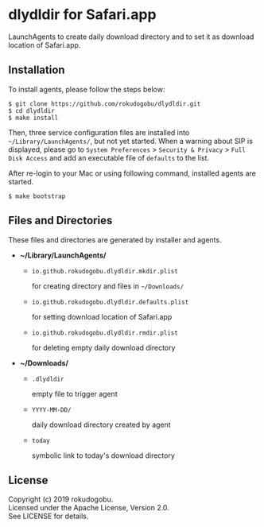 
# dlydldir for Safari.app

LaunchAgents to create daily download directory and to set it as download location of Safari.app.

## Installation

To install agents, please follow the steps below:

	$ git clone https://github.com/rokudogobu/dlydldir.git
	$ cd dlydldir
	$ make install

Then, three service configuration files are installed into `~/Library/LaunchAgents/`, but not yet started.
When a warning about SIP is displayed, please go to `System Preferences` > `Security & Privacy` > `Full Disk Access` and add an executable file of `defaults` to the list.

After re-login to your Mac or using following command, installed agents are started.

	$ make bootstrap

## Files and Directories

These files and directories are generated by installer and agents.

- __~/Library/LaunchAgents/__

	- `io.github.rokudogobu.dlydldir.mkdir.plist`
		
		for creating directory and files in `~/Downloads/`
			
	- `io.github.rokudogobu.dlydldir.defaults.plist`
		
		for setting download location of Safari.app
		
	 - `io.github.rokudogobu.dlydldir.rmdir.plist`
	
		for deleting empty daily download directory
	
- __~/Downloads/__

	- `.dlydldir`
		
		empty file to trigger agent
	 
	- `YYYY-MM-DD/`
		
		daily download directory created by agent
	
	- `today`
		
		symbolic link to today's download directory

## License

Copyright (c) 2019 rokudogobu.  
Licensed under the Apache License, Version 2.0.  
See LICENSE for details.



